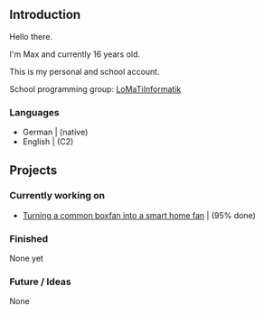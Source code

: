 ## Introduction
Hello there.

I'm Max and currently 16 years old.

This is my personal and school account.

School programming group: [LoMaTiInformatik](https://github.com/LoMaTiInformatik/)

### Languages

- German  | (native)
- English | (C2)

## Projects

### Currently working on
- [Turning a common boxfan into a smart home fan](https://github.com/LoMaTiInformatik/Smarthome_Ventilator/)    | (95% done) 

### Finished
None yet

### Future / Ideas
None
